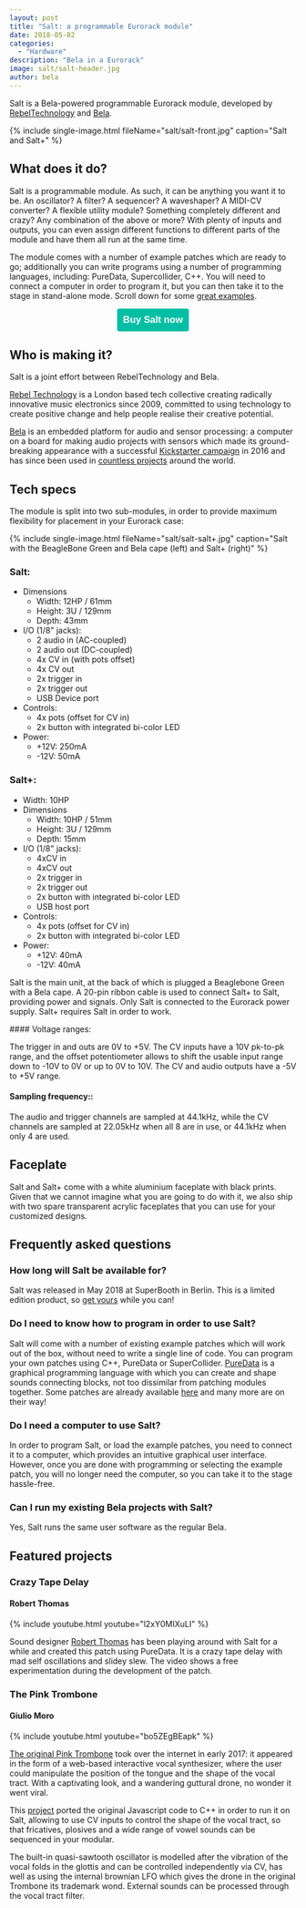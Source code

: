 ```yaml
---
layout: post
title: "Salt: a programmable Eurorack module"
date: 2018-05-02
categories:
  - "Hardware"
description: "Bela in a Eurorack"
image: salt/salt-header.jpg
author: bela
---
```


Salt is a Bela-powered programmable Eurorack module, developed by [RebelTechnology](https://rebeltech.org) and [Bela](https://bela.io).

{% include single-image.html fileName="salt/salt-front.jpg" caption="Salt and Salt+" %}

## What does it do?

Salt is a programmable module. As such, it can be anything you want it to be. An oscillator? A filter? A sequencer? A waveshaper? A MIDI-CV converter? A flexible utility module? Something completely different and crazy? Any combination of the above or more?
With plenty of inputs and outputs, you can even assign different functions to different parts of the module and have them all run at the same time.

The module comes with a number of example patches which are ready to go; additionally you can write programs using a number of programming languages, including: PureData, Supercollider, C++.
You will need to connect a computer in order to program it, but you can then take it to the stage in stand-alone mode. Scroll down for some [great examples](#featured-projects).

<div style="text-align: center; margin-bottom: 10px;"><a href="https://shop.bela.io/salt" name="Buy Salt now"><button name="button" style="font-size: larger; font-weight: bold; cursor: pointer; color: #ffffff; padding: 10px; background-color: #00bea4; border-radius: 4px; border: 4px #00bea4;">Buy Salt now</button></a></div>

## Who is making it?

Salt is a joint effort between RebelTechnology and Bela.

[Rebel Technology](https://www.rebeltech.org) is a London based tech collective creating radically innovative music electronics since 2009, committed to using technology to create positive change and help people realise their creative potential.

[Bela](https://bela.io) is an embedded platform for audio and sensor processing: a computer on a board for making audio projects with sensors which made its ground-breaking appearance with a successful [Kickstarter campaign](https://www.kickstarter.com/projects/423153472/bela-an-embedded-platform-for-low-latency-interact) in 2016 and has since been used in [countless projects](https://blog.bela.io) around the world.

## Tech specs

The module is split into two sub-modules, in order to provide maximum flexibility for placement in your Eurorack case:

{% include single-image.html fileName="salt/salt-salt+.jpg" caption="Salt with the BeagleBone Green and Bela cape (left) and Salt+ (right)" %}

### Salt:

* Dimensions 
	* Width: 12HP / 61mm
	* Height: 3U / 129mm
	* Depth: 43mm
* I/O (1/8" jacks):
	* 2 audio in (AC-coupled)
	* 2 audio out (DC-coupled)
	* 4x CV in (with pots offset)
	* 4x CV out
	* 2x trigger in
	* 2x trigger out
	* USB Device port
* Controls:
	* 4x pots (offset for CV in)
	* 2x button with integrated bi-color LED
* Power:
	* +12V: 250mA
	* -12V: 50mA

### Salt+:

* Width: 10HP
* Dimensions 
	* Width: 10HP / 51mm
	* Height: 3U / 129mm
	* Depth: 15mm
* I/O (1/8" jacks):
	* 4xCV in
	* 4xCV out
	* 2x trigger in
	* 2x trigger out
	* 2x button with integrated bi-color LED
	* USB host port
* Controls:
	* 4x pots (offset for CV in)
	* 2x button with integrated bi-color LED
* Power:
	* +12V: 40mA
	* -12V: 40mA

Salt is the main unit, at the back of which is plugged a Beaglebone Green with a Bela cape. A 20-pin ribbon cable is used to connect Salt+ to Salt, providing power and signals. Only Salt is connected to the Eurorack power supply. Salt+ requires Salt in order to work.

#### Voltage ranges:

The trigger in and outs are 0V to +5V.
The CV inputs have a 10V pk-to-pk range, and the offset potentiometer allows to shift the usable input range down to -10V to 0V or up to 0V to 10V.
The CV and audio outputs have a -5V to +5V range.

#### Sampling frequency::

The audio and trigger channels are sampled at 44.1kHz, while the CV channels are sampled at 22.05kHz when all 8 are in use, or 44.1kHz when only 4 are used.

## Faceplate

Salt and Salt+ come with a white aluminium faceplate with black prints. Given that we cannot imagine what you are going to do with it, we also ship with two spare transparent acrylic faceplates that you can use for your customized designs.

## Frequently asked questions

### How long will Salt be available for?

Salt was released in May 2018 at SuperBooth in Berlin. This is a limited edition product, so [get yours](https://shop.bela.io/salt) while you can!

### Do I need to know how to program in order to use Salt?

Salt will come with a number of existing example patches which will work out of the box, without need to write a single line of code. You can program your own patches using C++, PureData or SuperCollider. [PureData](http://puredata.info) is a graphical programming language with which you can create and shape sounds connecting blocks, not too dissimilar from patching modules together. Some patches are already available [here](https://github.com/BelaPlatform/Bela/tree/dev-modular/examples/13-Salt) and many more are on their way!

### Do I need a computer to use Salt?

In order to program Salt, or load the example patches, you need to connect it to a computer, which provides an intuitive graphical user interface. However, once you are done with programming or selecting the example patch, you will no longer need the computer, so you can take it to the stage hassle-free.

### Can I run my existing Bela projects with Salt?

Yes, Salt runs the same user software as the regular Bela.

<a name="featured-projects"></a>

## Featured projects

### Crazy Tape Delay

#### Robert Thomas

{% include youtube.html youtube="l2xY0MIXuLI" %}

Sound designer [Robert Thomas](https://twitter.com/robertthomassnd) has been playing around with Salt for a while and created this patch using PureData. It is a crazy tape delay with mad self oscillations and slidey slew. The video shows a free experimentation during the development of the patch.

### The Pink Trombone

#### Giulio Moro

{% include youtube.html youtube="bo5ZEgBEapk" %}

[The original Pink Trombone](http://dood.al/pinktrombone/) took over the internet in early 2017: it appeared in the form of a web-based interactive vocal synthesizer, where the user could manipulate the position of the tongue and the shape of the vocal tract. With a captivating look, and a wandering guttural drone, no wonder it went viral.

This [project](https://github.com/giuliomoro/pink-trombone) ported the original Javascript code to C++ in order to run it on Salt, allowing to use CV inputs to control the shape of the vocal tract, so that fricatives, plosives and a wide range of vowel sounds can be sequenced in your modular.

The built-in quasi-sawtooth oscillator is modelled after the vibration of the vocal folds in the glottis and can be controlled independently via CV, has well as using the internal brownian LFO which gives the drone in the original Trombone its trademark wond. External sounds can be processed through the vocal tract filter.

